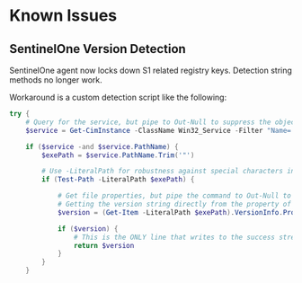 # Known Issues

## SentinelOne Version Detection

SentinelOne agent now locks down S1 related registry keys. Detection string methods no longer work.

Workaround is a custom detection script like the following:

```powershell
try {
    # Query for the service, but pipe to Out-Null to suppress the object output.
    $service = Get-CimInstance -ClassName Win32_Service -Filter "Name='SentinelAgent'" -ErrorAction SilentlyContinue

    if ($service -and $service.PathName) {
        $exePath = $service.PathName.Trim('"')

        # Use -LiteralPath for robustness against special characters in the path.
        if (Test-Path -LiteralPath $exePath) {

            # Get file properties, but pipe the command to Out-Null to suppress the FileInfo object.
            # Getting the version string directly from the property of the resulting variable.
            $version = (Get-Item -LiteralPath $exePath).VersionInfo.ProductVersion

            if ($version) {
                # This is the ONLY line that writes to the success stream.
                return $version
            }
        }
    }
```

